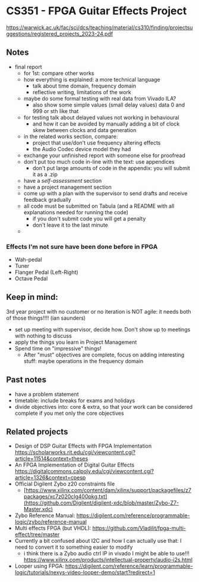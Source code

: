 # CS351 - FPGA Guitar Effects Project
https://warwick.ac.uk/fac/sci/dcs/teaching/material/cs310/finding/projectsuggestions/registered_projects_2023-24.pdf

## Notes

* final report
  - for 1st: compare other works
  - how everything is explained: a more technical language
     - talk about time domain, frequency domain
     - reflective writing, limitations of the work
  - maybe do some formal testing with real data from Vivado ILA?
     - also show some simple values (small delay values) data 0 and 999 or sth like that
  - for testing talk about delayed values not working in behavioural
     - and how it can be avoided by manually adding a bit of clock skew between clocks and data generation
  - in the related works section, compare:
     - project that use/don't use frequency altering effects
     - the Audio Codec device model they had
  - exchange your unfinished report with someone else for proofread
  - don't put too much code in-line with the text: use appendices
     - don't put large amounts of code in the appendix: you will submit it as a .zip
  - have a *self-assessment* section
  - have a project management section
  - come up with a plan with the supervisor to send drafts and receive feedback gradually
  - all code must be submitted on Tabula (and a README with all explanations needed for running the code)
     - if you don't submit code you will get a penalty
     - don't leave it to the last minute
  - 
  

### Effects I'm not sure have been done before in FPGA
 * Wah-pedal
 * Tuner
 * Flanger Pedal (Left-Right)
 * Octave Pedal


## Keep in mind:
3rd year project with no customer or no iteration is NOT agile: it needs both of those things!!!! (ian saunders)
  * set up meeting with supervisor, decide how. Don't show up to meetings with nothing to discuss
  * apply the things you learn in Project Management
  * Spend time on "impressive" things!
     - After "must" objectives are complete, focus on adding interesting stuff: maybe operations in the frequency domain
       
 ## Past notes
  * have a problem statement
  * timetable: include breaks for exams and holidays
  * divide objectives into: core & extra, so that your work can be considered complete if you met only the core objectives

## Related projects
- Design of DSP Guitar Effects with FPGA Implementation
https://scholarworks.rit.edu/cgi/viewcontent.cgi?article=11514&context=theses
- An FPGA Implementation of Digital Guitar Effects
https://digitalcommons.calpoly.edu/cgi/viewcontent.cgi?article=1326&context=cpesp
- Official Digilent Zybo z20 constraints file 
  * [https://www.xilinx.com/content/dam/xilinx/support/packagefiles/z7packages/xc7z020clg400pkg.txt](https://github.com/Digilent/digilent-xdc/blob/master/Zybo-Z7-Master.xdc)
- Zybo Reference Manual: https://digilent.com/reference/programmable-logic/zybo/reference-manual
- Multi effects FPGA (but VHDL): https://github.com/Vladilit/fpga-multi-effect/tree/master
- Currently a bit confused about I2C and how I can actually use that: I need to convert it to something easier to modify
   * i think there is a Zybo audio ctrl IP in vivado I might be able to use!!! https://www.xilinx.com/products/intellectual-property/audio-i2s.html
- Looper using FPGA: https://digilent.com/reference/learn/programmable-logic/tutorials/nexys-video-looper-demo/start?redirect=1


